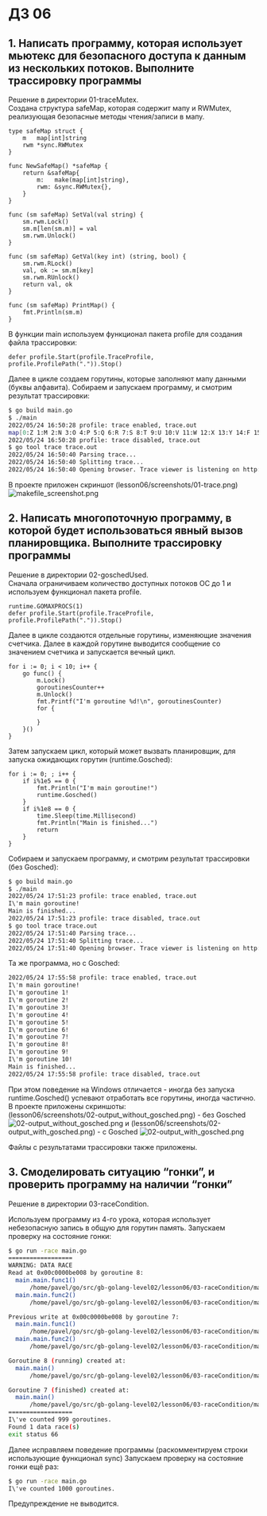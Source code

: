 # ДЗ 06

##  1. Написать программу, которая использует мьютекс для безопасного доступа к данным из нескольких потоков. Выполните трассировку программы
Решение в директории 01-traceMutex.  
Создана структура safeMap, которая содержит мапу и RWMutex, реализующая безопасные методы чтения/записи в мапу.
```golang
type safeMap struct {
    m   map[int]string
    rwm *sync.RWMutex
}

func NewSafeMap() *safeMap {
    return &safeMap{
        m:   make(map[int]string),
        rwm: &sync.RWMutex{},
    }
}

func (sm safeMap) SetVal(val string) {
    sm.rwm.Lock()
    sm.m[len(sm.m)] = val
    sm.rwm.Unlock()
}

func (sm safeMap) GetVal(key int) (string, bool) {
    sm.rwm.RLock()
    val, ok := sm.m[key]
    sm.rwm.RUnlock()
    return val, ok
}

func (sm safeMap) PrintMap() {
    fmt.Println(sm.m)
}
```

В функции main используем функционал пакета profile для создания файла трассировки:    
```golang
defer profile.Start(profile.TraceProfile, profile.ProfilePath(".")).Stop()
```
  
Далее в цикле создаем горутины, которые заполняют мапу данными (буквы алфавита).
Собираем и запускаем программу, и смотрим результат трассировки:
```sh
$ go build main.go 
$ ./main 
2022/05/24 16:50:28 profile: trace enabled, trace.out
map[0:Z 1:M 2:N 3:O 4:P 5:Q 6:R 7:S 8:T 9:U 10:V 11:W 12:X 13:Y 14:F 15:A 16:B 17:C 18:D 19:E 20:I 21:G 22:H 23:J 24:K 25:L]
2022/05/24 16:50:28 profile: trace disabled, trace.out
$ go tool trace trace.out 
2022/05/24 16:50:40 Parsing trace...
2022/05/24 16:50:40 Splitting trace...
2022/05/24 16:50:40 Opening browser. Trace viewer is listening on http://127.0.0.1:39825
```
В проекте приложен скриншот (lesson06/screenshots/01-trace.png)
![makefile_screenshot.png](./screenshots/01-trace.png)

## 2. Написать многопоточную программу, в которой будет использоваться явный вызов планировщика. Выполните трассировку программы
Решение в директории 02-goschedUsed.  
Сначала ограничиваем количество доступных потоков ОС до 1 и используем функционал пакета profile.
```golang
runtime.GOMAXPROCS(1)
defer profile.Start(profile.TraceProfile, profile.ProfilePath(".")).Stop()
```

Далее в цикле создаются отдельные горутины, изменяющие значения счетчика. Далее в каждой горутине выводится сообщение со значением счетчика и запускается вечный цикл.
```golang
for i := 0; i < 10; i++ {
    go func() {
        m.Lock()
        goroutinesCounter++
        m.Unlock()
        fmt.Printf("I'm goroutine %d!\n", goroutinesCounter)
        for {
        
        }
    }()
}
```

Затем запускаем цикл, который может вызвать планировщик, для запуска ожидающих горутин (runtime.Gosched):
```golang
for i := 0; ; i++ {
    if i%1e5 == 0 {
        fmt.Println("I'm main goroutine!")
        runtime.Gosched()
	}
    if i%1e8 == 0 {
        time.Sleep(time.Millisecond)
        fmt.Println("Main is finished...")
        return
    }
}
```

Собираем и запускаем программу, и смотрим результат трассировки (без Gosched):
```sh
$ go build main.go 
$ ./main 
2022/05/24 17:51:23 profile: trace enabled, trace.out
I\'m main goroutine!
Main is finished...
2022/05/24 17:51:23 profile: trace disabled, trace.out
$ go tool trace trace.out 
2022/05/24 17:51:40 Parsing trace...
2022/05/24 17:51:40 Splitting trace...
2022/05/24 17:51:40 Opening browser. Trace viewer is listening on http://127.0.0.1:38224
```

Та же программа, но с Gosched:  
```sh
2022/05/24 17:55:58 profile: trace enabled, trace.out
I\'m main goroutine!
I\'m goroutine 1!
I\'m goroutine 2!
I\'m goroutine 3!
I\'m goroutine 4!
I\'m goroutine 5!
I\'m goroutine 6!
I\'m goroutine 7!
I\'m goroutine 8!
I\'m goroutine 9!
I\'m goroutine 10!
Main is finished...
2022/05/24 17:55:58 profile: trace disabled, trace.out
```

При этом поведение на Windows отличается - иногда без запуска runtime.Gosched() успевают отработать все горутины, иногда частично.
В проекте приложены скриншоты:  
(lesson06/screenshots/02-output_without_gosched.png) - без Gosched 
![02-output_without_gosched.png](./screenshots/02-output_without_gosched.png)
и (lesson06/screenshots/02-output_with_gosched.png) - с Gosched
![02-output_with_gosched.png](./screenshots/02-output_with_gosched.png)

Файлы с результатами трассировки также приложены.

## 3. Смоделировать ситуацию “гонки”, и проверить программу на наличии “гонки”
Решение в директории 03-raceCondition.  

Используем программу из 4-го урока, которая использует небезопасную запись в общую для горутин память.
Запускаем проверку на состояние гонки:  
```sh
$ go run -race main.go 
==================
WARNING: DATA RACE
Read at 0x00c0000be008 by goroutine 8:
  main.main.func1()
      /home/pavel/go/src/gb-golang-level02/lesson06/03-raceCondition/main.go:28 +0x74
  main.main.func2()
      /home/pavel/go/src/gb-golang-level02/lesson06/03-raceCondition/main.go:30 +0x47

Previous write at 0x00c0000be008 by goroutine 7:
  main.main.func1()
      /home/pavel/go/src/gb-golang-level02/lesson06/03-raceCondition/main.go:28 +0x86
  main.main.func2()
      /home/pavel/go/src/gb-golang-level02/lesson06/03-raceCondition/main.go:30 +0x47

Goroutine 8 (running) created at:
  main.main()
      /home/pavel/go/src/gb-golang-level02/lesson06/03-raceCondition/main.go:22 +0x97

Goroutine 7 (finished) created at:
  main.main()
      /home/pavel/go/src/gb-golang-level02/lesson06/03-raceCondition/main.go:22 +0x97
==================
I\'ve counted 999 goroutines.
Found 1 data race(s)
exit status 66
```
Далее исправляем поведение программы (раскомментируем строки использующие функционал sync)
Запускаем проверку на состояние гонки ещё раз:
```sh
$ go run -race main.go 
I\'ve counted 1000 goroutines.
```
Предупреждение не выводится.